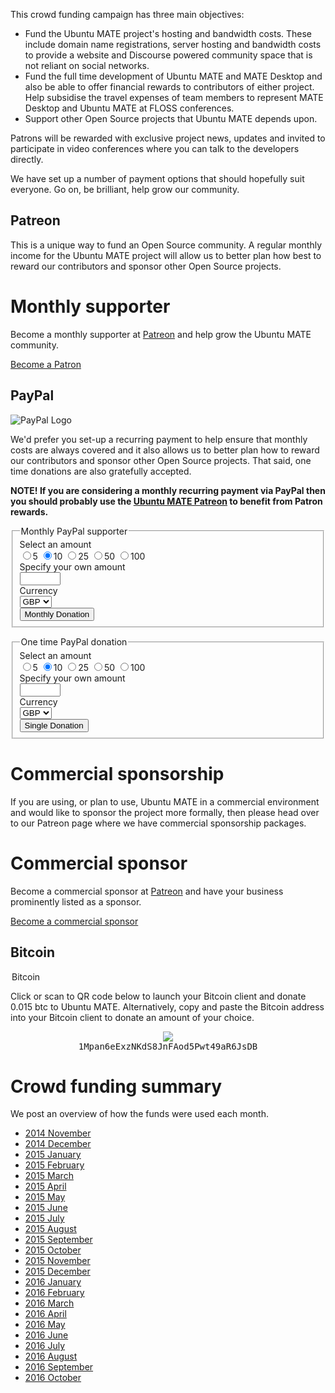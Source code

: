 <!--
.. title: Donate
.. slug: donate
.. date: 2014-11-05 23:01:09 UTC
.. tags: Ubuntu,MATE,donate
.. link:
.. description:
.. type: text
.. author: Martin Wimpress
-->

<style>
img.centered {
    display: block;
    margin-left: auto;
    margin-right: auto }
</style>

This crowd funding campaign has three main objectives:

  * Fund the Ubuntu MATE project's hosting and bandwidth costs. These include domain name registrations, server hosting and bandwidth costs to provide a website and Discourse powered community space that is not reliant on social networks.
  * Fund the full time development of Ubuntu MATE and MATE Desktop and also be able to offer financial rewards to contributors of either project. Help subsidise the travel expenses of team members to represent MATE Desktop and Ubuntu MATE at FLOSS conferences.
  * Support other Open Source projects that Ubuntu MATE depends upon.

Patrons will be rewarded with exclusive project news, updates and
invited to participate in video conferences where you can talk to the
developers directly.

We have set up a number of payment options that should hopefully suit
everyone. Go on, be brilliant, help grow our community.

## Patreon

This is a unique way to fund an Open Source community. A regular
monthly income for the Ubuntu MATE project will allow us to better plan
how best to reward our contributors and sponsor other Open Source
projects.

<div class="bs-component">
    <div class="jumbotron">
        <h1>Monthly supporter</h1>
        <p>Become a monthly supporter at <a href="http://www.patreon.com/ubuntu_mate">Patreon</a>
        and help grow the Ubuntu MATE community.</p>
        <a href="http://www.patreon.com/ubuntu_mate" class="btn btn-primary btn-lg">Become a Patron</a>
        </p>
    </div>
</div>

## PayPal

<img class="right" src="https://www.paypalobjects.com/webstatic/mktg/Logo/pp-logo-100px.png" alt="PayPal Logo">

We'd prefer you set-up a recurring payment to help ensure that monthly
costs are always covered and it also allows us to better plan how to
reward our contributors and sponsor other Open Source projects.
That said, one time donations are also gratefully accepted.

**NOTE! If you are considering a monthly recurring payment via PayPal then
you should probably use the [Ubuntu MATE Patreon](http://www.patreon.com/ubuntu_mate)
to benefit from Patron rewards.**

<div class="bs-docs-section">
  <div class="row">
    <div class="col-lg-6">
      <div class="well bs-component">
        <form name="monthly" class="form-horizontal" action="https://www.paypal.com/cgi-bin/webscr" onsubmit="return validateMonthlyForm()" method="post">
          <fieldset>
            <legend>Monthly PayPal supporter</legend>
            <div class="form-group">
              <label for="donationAmount" class="col-lg-4 control-label">Select an amount</label>
              <div class="col-lg-6">
                <input type="radio" name="amt" value="5" />5
                <input type="radio" name="amt" value="10" checked="" />10
                <input type="radio" name="amt" value="25" />25
                <input type="radio" name="amt" value="50" />50
                <input type="radio" name="amt" value="100" />100
              </div>
            </div>
            <div class="form-group">
              <label for="specifyAmount" class="col-lg-4 control-label">Specify your own amount</label>
              <div class="col-lg-6">
                <input type="text" name="other" value="" size="5" maxlength="5">
              </div>
            </div>
            <div class="form-group">
              <label for="select" class="col-lg-4 control-label">Currency</label>
              <div class="col-lg-6">
                <select class="form-control" name="currency_code">
                  <option>EUR</option>
                  <option>USD</option>
                  <option selected="">GBP</option>
                </select>
              </div>
            </div>
            <div class="form-group">
              <div class="col-lg-6">
                <button type="submit" class="btn btn-primary">Monthly Donation</button>
              </div>
            </div>
          </fieldset>
          <input type="hidden" name="cmd" value="_xclick-subscriptions">
          <input type="hidden" name="business" value="6282B4CZGVCB6">
          <input type="hidden" name="item_name" value="Ubuntu MATE Monthly Supporter">
          <input type="hidden" name="no_shipping" value="1">
          <input type="hidden" name="no_note" value="1">
          <input type="hidden" name="charset" value="UTF-8">
          <input type="hidden" name="a3" value="">
          <input type="hidden" name="p3" value="1">
          <input type="hidden" name="t3" value="M">
          <input type="hidden" name="src" value="1">
          <input type="hidden" name="sra" value="1">
          <input type="hidden" name="return" value="https://ubuntu-mate.org/donation-completed/">
          <input type="hidden" name="cancel_return" value="https://ubuntu-mate.org/donation-cancelled/">
        </form>
      </div>
    </div>
    <div class="col-lg-6">
      <div class="well bs-component">
        <form name="single" class="form-horizontal" action="https://www.paypal.com/cgi-bin/webscr" onsubmit="return validateSingleForm()" method="post">
          <fieldset>
            <legend>One time PayPal donation</legend>
            <div class="form-group">
              <label for="donationAmount" class="col-lg-4 control-label">Select an amount</label>
              <div class="col-lg-6">
                <input type="radio" name="amt" value="5" />5
                <input type="radio" name="amt" value="10" checked="" />10
                <input type="radio" name="amt" value="25" />25
                <input type="radio" name="amt" value="50" />50
                <input type="radio" name="amt" value="100" />100
              </div>
            </div>
            <div class="form-group">
              <label for="specifyAmount" class="col-lg-4 control-label">Specify your own amount</label>
              <div class="col-lg-6">
                <input type="text" name="other" value="" size="5" maxlength="5">
              </div>
            </div>
            <div class="form-group">
              <label for="select" class="col-lg-4 control-label">Currency</label>
              <div class="col-lg-6">
                <select class="form-control" name="currency_code">
                  <option>EUR</option>
                  <option>USD</option>
                  <option selected="">GBP</option>
                </select>
              </div>
            </div>
            <div class="form-group">
              <div class="col-lg-6">
                <button type="submit" class="btn btn-primary">Single Donation</button>
              </div>
            </div>
          </fieldset>
          <input type="hidden" name="cmd" value="_xclick">
          <input type="hidden" name="business" value="6282B4CZGVCB6">
          <input type="hidden" name="item_name" value="Ubuntu MATE One-time Donation">
          <input type="hidden" name="no_shipping" value="1">
          <input type="hidden" name="no_note" value="1">
          <input type="hidden" name="charset" value="UTF-8">
          <input type="hidden" name="amount" value="">
          <input type="hidden" name="src" value="1">
          <input type="hidden" name="sra" value="1">
          <input type="hidden" name="return" value="https://ubuntu-mate.org/donation-completed/">
          <input type="hidden" name="cancel_return" value="https://ubuntu-mate.org/donation-cancelled/">
        </form>
      </div>
    </div>
  </div>
</div>

# Commercial sponsorship

If you are using, or plan to use, Ubuntu MATE in a commercial
environment and would like to sponsor the project more formally, then
please head over to our Patreon page where we have commercial
sponsorship packages.

<div class="bs-component">
    <div class="jumbotron">
        <h1>Commercial sponsor</h1>
        <p>Become a commercial sponsor at <a href="http://www.patreon.com/ubuntu_mate">Patreon</a>
        and have your business prominently listed as a sponsor.</p>
        <a href="http://www.patreon.com/ubuntu_mate" class="btn btn-primary btn-lg">Become a commercial sponsor</a>
        </p>
    </div>
</div>

## Bitcoin

<div class="bs-docs-section">
  <div class="row">
    <div class="col-lg-12">
      <div class="well bs-component">
        <legend>Bitcoin</legend>
          <p>Click or scan to QR code below to launch your Bitcoin client and
          donate 0.015 btc to Ubuntu MATE. Alternatively, copy and paste the
          Bitcoin address into your Bitcoin client to donate an amount of your
          choice.</p>
          <p align="center">
            <a href="bitcoin:1Mpan6eExzNKdS8JnFAod5Pwt49aR6JsDB?amount=0.015&label=Ubuntu%20MATE">
            <img src="https://chart.googleapis.com/chart?chs=384x384&cht=qr&chl=bitcoin:1Mpan6eExzNKdS8JnFAod5Pwt49aR6JsDB?amount=0.015&message=Donate_0.015_btc_to_Ubuntu_MATE" /></a>
            <br />
            <tt>1Mpan6eExzNKdS8JnFAod5Pwt49aR6JsDB</tt>
          </p>
      </div>
    </div>
  </div>
</div>

# Crowd funding summary

We post an overview of how the funds were used each month.

  * [2014 November](/blog/ubuntu-mate-november-2014-supporters/)
  * [2014 December](/blog/ubuntu-mate-december-2014-supporters/)
  * [2015 January](/blog/ubuntu-mate-january-2015-supporters/)
  * [2015 February](/blog/ubuntu-mate-february-2015-supporters/)
  * [2015 March](/blog/ubuntu-mate-march-2015-supporters/)
  * [2015 April](/blog/ubuntu-mate-april-2015-supporters/)
  * [2015 May](/blog/ubuntu-mate-may-2015-supporters/)
  * [2015 June](/blog/ubuntu-mate-june-2015-supporters/)
  * [2015 July](/blog/ubuntu-mate-july-2015-supporters/)
  * [2015 August](/blog/ubuntu-mate-august-2015-supporters/)
  * [2015 September](/blog/ubuntu-mate-september-2015-supporters/)
  * [2015 October](/blog/ubuntu-mate-october-2015-supporters/)
  * [2015 November](/blog/ubuntu-mate-november-2015-supporters/)
  * [2015 December](/blog/ubuntu-mate-december-2015-supporters/)
  * [2016 January](/blog/ubuntu-mate-january-2016-supporters/)
  * [2016 February](/blog/ubuntu-mate-february-2016-supporters/)    
  * [2016 March](/blog/ubuntu-mate-march-2016-supporters/)
  * [2016 April](/blog/ubuntu-mate-april-2016-supporters/)
  * [2016 May](/blog/ubuntu-mate-may-2016-supporters/)
  * [2016 June](/blog/ubuntu-mate-june-2016-supporters/)
  * [2016 July](/blog/ubuntu-mate-july-2016-supporters/)
  * [2016 August](/blog/ubuntu-mate-august-2016-supporters/)
  * [2016 September](/blog/ubuntu-mate-september-2016-supporters/)
  * [2016 October](/blog/ubuntu-mate-october-2016-supporters/)  

<script type="text/javascript">
  function validateMonthlyForm() {
    var n = document.forms["monthly"]["other"].value;
      if (n) {
        if (!isNaN(parseFloat(n)) && isFinite(n) && (n > 0)) {
          document.forms["monthly"]["a3"].value = n;
          return true;
        } else {
          alert("Please enter a valid donation amount - thanks!");
          document.forms["monthly"]["other"].value = "";
          return false;
        }
      }
      else {
        document.forms["monthly"]["a3"].value = document.forms["monthly"]["amt"].value;
        return true;
      }
  }

  function validateSingleForm() {
    var n = document.forms["single"]["other"].value;
      if (n) {
        if (!isNaN(parseFloat(n)) && isFinite(n) && (n > 0)) {
          document.forms["single"]["amount"].value = n;
          return true;
        } else {
          alert("Please enter a valid donation amount - thanks!");
          document.forms["single"]["other"].value = "";
          return false;
        }
      }
      else {
        document.forms["single"]["amount"].value = document.forms["single"]["amt"].value;
        return true;
      }
  }
</script>
